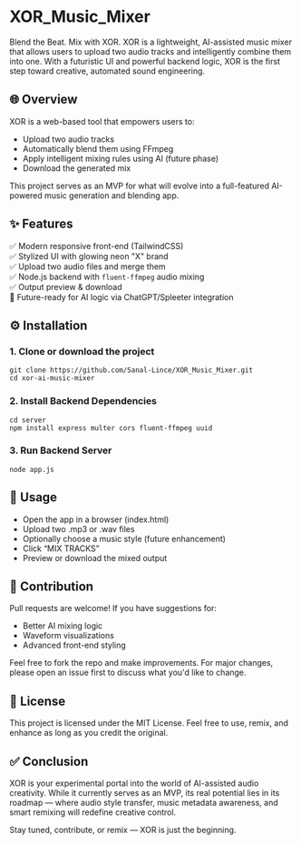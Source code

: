 # XOR_Music_Mixer
Blend the Beat. Mix with XOR. XOR is a lightweight, AI-assisted music mixer that allows users to upload two audio tracks and intelligently combine them into one. With a futuristic UI and powerful backend logic, XOR is the first step toward creative, automated sound engineering.

## 🌐 Overview

XOR is a web-based tool that empowers users to:
- Upload two audio tracks
- Automatically blend them using FFmpeg
- Apply intelligent mixing rules using AI (future phase)
- Download the generated mix

This project serves as an MVP for what will evolve into a full-featured AI-powered music generation and blending app.

## ✨ Features

✅ Modern responsive front-end (TailwindCSS)  
✅ Stylized UI with glowing neon "X" brand  
✅ Upload two audio files and merge them  
✅ Node.js backend with `fluent-ffmpeg` audio mixing  
✅ Output preview & download  
🧠 Future-ready for AI logic via ChatGPT/Spleeter integration

## ⚙️ Installation

### 1. Clone or download the project

    git clone https://github.com/Sanal-Lince/XOR_Music_Mixer.git
    cd xor-ai-music-mixer

### 2. Install Backend Dependencies

    cd server
    npm install express multer cors fluent-ffmpeg uuid

### 3. Run Backend Server

    node app.js

## 🧪 Usage

- Open the app in a browser (index.html)
- Upload two .mp3 or .wav files
- Optionally choose a music style (future enhancement)
- Click “MIX TRACKS”
- Preview or download the mixed output

## 🤝 Contribution

Pull requests are welcome! If you have suggestions for:

- Better AI mixing logic
- Waveform visualizations
- Advanced front-end styling

Feel free to fork the repo and make improvements.
For major changes, please open an issue first to discuss what you'd like to change.

## 📜 License

This project is licensed under the MIT License.
Feel free to use, remix, and enhance as long as you credit the original.

## ✅ Conclusion

XOR is your experimental portal into the world of AI-assisted audio creativity. While it currently serves as an MVP, its real potential lies in its roadmap — where audio style transfer, music metadata awareness, and smart remixing will redefine creative control.

Stay tuned, contribute, or remix — XOR is just the beginning.

